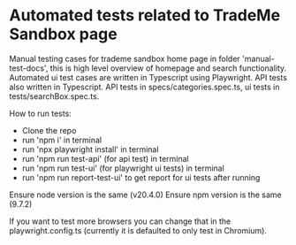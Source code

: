 # Automated tests related to TradeMe Sandbox page
 Manual testing cases for trademe sandbox home page in folder 'manual-test-docs', this is high level overview of homepage and search functionality.
 Automated ui test cases are written in Typescript using Playwright. API tests also written in Typescript. API tests in specs/categories.spec.ts, ui tests in tests/searchBox.spec.ts.



How to run tests:
- Clone the repo
- run 'npm i' in terminal
- run 'npx playwright install' in terminal
- run 'npm run test-api' (for api test) in terminal
- run 'npm run test-ui' (for playwright ui tests) in terminal
- run 'npm run report-test-ui' to get report for ui tests after running


Ensure node version is the same (v20.4.0)
Ensure npm version is the same (9.7.2)

If you want to test more browsers you can change that in the playwright.config.ts (currently it is defaulted to only test in Chromium).